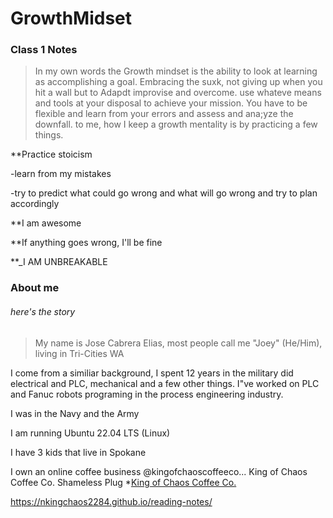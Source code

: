 # GrowthMidset

  ### Class 1 Notes



>In my own words the Growth mindset is the ability to look at learning as accomplishing a goal. Embracing the suxk, not giving up when you hit a wall but 
to Adapdt improvise and overcome. use whateve means and tools at your disposal to achieve your mission. You have to be flexible and learn from your 
errors and assess and ana;yze the downfall. to me, how I keep a growth mentality is by practicing a few things.

**Practice stoicism

 -learn from my mistakes

 -try to predict what could go wrong and what will go wrong and try to plan accordingly

 **I am awesome

 **If anything goes wrong, I'll be fine

 **_I AM UNBREAKABLE


### About me

###### here's the story

>My name is Jose Cabrera Elias, most people call me "Joey" (He/Him), living in Tri-Cities WA

I come from a similiar background, I spent 12 years in the military did electrical and PLC, mechanical and a few other things. I"ve worked on PLC and 
Fanuc robots programing in the process engineering industry.

I was in the Navy and the Army

I am running Ubuntu 22.04 LTS (Linux)

I have 3 kids that live in Spokane

I own an online coffee business @kingofchaoscoffeeco... King of Chaos Coffee Co. Shameless Plug
*[King of Chaos Coffee Co.](http://www.kingofchaoscoffeeco.com)

https://nkingchaos2284.github.io/reading-notes/
